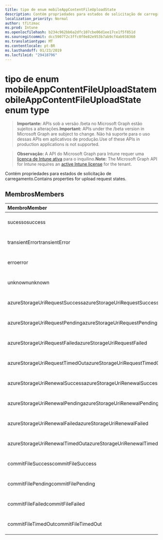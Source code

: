 ```yaml
---
title: tipo de enum mobileAppContentFileUploadState
description: Contém propriedades para estados de solicitação de carregamento.
localization_priority: Normal
author: tfitzmac
ms.prod: Intune
ms.openlocfilehash: b234c962bb6a2dfc107cbe06d1ee17ce1f5f851d
ms.sourcegitcommit: dcc5907f2c3ffc0f0e82e953b7ab9cf4ab938360
ms.translationtype: MT
ms.contentlocale: pt-BR
ms.lasthandoff: 01/23/2019
ms.locfileid: "29418796"
---
```

# <a name="mobileappcontentfileuploadstate-enum-type"></a><span data-ttu-id="fa9e3-103">tipo de enum mobileAppContentFileUploadState</span><span class="sxs-lookup"><span data-stu-id="fa9e3-103">mobileAppContentFileUploadState enum type</span></span>

> <span data-ttu-id="fa9e3-104">**Importante:** APIs sob a versão /beta no Microsoft Graph estão sujeitos a alterações.</span><span class="sxs-lookup"><span data-stu-id="fa9e3-104">**Important:** APIs under the /beta version in Microsoft Graph are subject to change.</span></span> <span data-ttu-id="fa9e3-105">Não há suporte para o uso dessas APIs em aplicativos de produção.</span><span class="sxs-lookup"><span data-stu-id="fa9e3-105">Use of these APIs in production applications is not supported.</span></span>

> <span data-ttu-id="fa9e3-106">**Observação:** A API do Microsoft Graph para Intune requer uma [licença de Intune ativa](https://go.microsoft.com/fwlink/?linkid=839381) para o inquilino.</span><span class="sxs-lookup"><span data-stu-id="fa9e3-106">**Note:** The Microsoft Graph API for Intune requires an [active Intune license](https://go.microsoft.com/fwlink/?linkid=839381) for the tenant.</span></span>

<span data-ttu-id="fa9e3-107">Contém propriedades para estados de solicitação de carregamento.</span><span class="sxs-lookup"><span data-stu-id="fa9e3-107">Contains properties for upload request states.</span></span>

## <a name="members"></a><span data-ttu-id="fa9e3-108">Membros</span><span class="sxs-lookup"><span data-stu-id="fa9e3-108">Members</span></span>
|<span data-ttu-id="fa9e3-109">Membro</span><span class="sxs-lookup"><span data-stu-id="fa9e3-109">Member</span></span>|<span data-ttu-id="fa9e3-110">Valor</span><span class="sxs-lookup"><span data-stu-id="fa9e3-110">Value</span></span>|<span data-ttu-id="fa9e3-111">Descrição</span><span class="sxs-lookup"><span data-stu-id="fa9e3-111">Description</span></span>|
|:---|:---|:---|
|<span data-ttu-id="fa9e3-112">sucesso</span><span class="sxs-lookup"><span data-stu-id="fa9e3-112">success</span></span>|<span data-ttu-id="fa9e3-113">0</span><span class="sxs-lookup"><span data-stu-id="fa9e3-113">0</span></span>|<span data-ttu-id="fa9e3-114">Ainda não documentado</span><span class="sxs-lookup"><span data-stu-id="fa9e3-114">Not yet documented</span></span>|
|<span data-ttu-id="fa9e3-115">transientError</span><span class="sxs-lookup"><span data-stu-id="fa9e3-115">transientError</span></span>|<span data-ttu-id="fa9e3-116">1</span><span class="sxs-lookup"><span data-stu-id="fa9e3-116">1</span></span>|<span data-ttu-id="fa9e3-117">Ainda não documentado</span><span class="sxs-lookup"><span data-stu-id="fa9e3-117">Not yet documented</span></span>|
|<span data-ttu-id="fa9e3-118">erro</span><span class="sxs-lookup"><span data-stu-id="fa9e3-118">error</span></span>|<span data-ttu-id="fa9e3-119">2</span><span class="sxs-lookup"><span data-stu-id="fa9e3-119">2</span></span>|<span data-ttu-id="fa9e3-120">Ainda não documentado</span><span class="sxs-lookup"><span data-stu-id="fa9e3-120">Not yet documented</span></span>|
|<span data-ttu-id="fa9e3-121">unknown</span><span class="sxs-lookup"><span data-stu-id="fa9e3-121">unknown</span></span>|<span data-ttu-id="fa9e3-122">3</span><span class="sxs-lookup"><span data-stu-id="fa9e3-122">3</span></span>|<span data-ttu-id="fa9e3-123">Ainda não documentado</span><span class="sxs-lookup"><span data-stu-id="fa9e3-123">Not yet documented</span></span>|
|<span data-ttu-id="fa9e3-124">azureStorageUriRequestSuccess</span><span class="sxs-lookup"><span data-stu-id="fa9e3-124">azureStorageUriRequestSuccess</span></span>|<span data-ttu-id="fa9e3-125">100</span><span class="sxs-lookup"><span data-stu-id="fa9e3-125">100</span></span>|<span data-ttu-id="fa9e3-126">Ainda não documentado</span><span class="sxs-lookup"><span data-stu-id="fa9e3-126">Not yet documented</span></span>|
|<span data-ttu-id="fa9e3-127">azureStorageUriRequestPending</span><span class="sxs-lookup"><span data-stu-id="fa9e3-127">azureStorageUriRequestPending</span></span>|<span data-ttu-id="fa9e3-128">101</span><span class="sxs-lookup"><span data-stu-id="fa9e3-128">101</span></span>|<span data-ttu-id="fa9e3-129">Ainda não documentado</span><span class="sxs-lookup"><span data-stu-id="fa9e3-129">Not yet documented</span></span>|
|<span data-ttu-id="fa9e3-130">azureStorageUriRequestFailed</span><span class="sxs-lookup"><span data-stu-id="fa9e3-130">azureStorageUriRequestFailed</span></span>|<span data-ttu-id="fa9e3-131">102</span><span class="sxs-lookup"><span data-stu-id="fa9e3-131">102</span></span>|<span data-ttu-id="fa9e3-132">Ainda não documentado</span><span class="sxs-lookup"><span data-stu-id="fa9e3-132">Not yet documented</span></span>|
|<span data-ttu-id="fa9e3-133">azureStorageUriRequestTimedOut</span><span class="sxs-lookup"><span data-stu-id="fa9e3-133">azureStorageUriRequestTimedOut</span></span>|<span data-ttu-id="fa9e3-134">103</span><span class="sxs-lookup"><span data-stu-id="fa9e3-134">103</span></span>|<span data-ttu-id="fa9e3-135">Ainda não documentado</span><span class="sxs-lookup"><span data-stu-id="fa9e3-135">Not yet documented</span></span>|
|<span data-ttu-id="fa9e3-136">azureStorageUriRenewalSuccess</span><span class="sxs-lookup"><span data-stu-id="fa9e3-136">azureStorageUriRenewalSuccess</span></span>|<span data-ttu-id="fa9e3-137">200</span><span class="sxs-lookup"><span data-stu-id="fa9e3-137">200</span></span>|<span data-ttu-id="fa9e3-138">Ainda não documentado</span><span class="sxs-lookup"><span data-stu-id="fa9e3-138">Not yet documented</span></span>|
|<span data-ttu-id="fa9e3-139">azureStorageUriRenewalPending</span><span class="sxs-lookup"><span data-stu-id="fa9e3-139">azureStorageUriRenewalPending</span></span>|<span data-ttu-id="fa9e3-140">201</span><span class="sxs-lookup"><span data-stu-id="fa9e3-140">201</span></span>|<span data-ttu-id="fa9e3-141">Ainda não documentado</span><span class="sxs-lookup"><span data-stu-id="fa9e3-141">Not yet documented</span></span>|
|<span data-ttu-id="fa9e3-142">azureStorageUriRenewalFailed</span><span class="sxs-lookup"><span data-stu-id="fa9e3-142">azureStorageUriRenewalFailed</span></span>|<span data-ttu-id="fa9e3-143">202</span><span class="sxs-lookup"><span data-stu-id="fa9e3-143">202</span></span>|<span data-ttu-id="fa9e3-144">Ainda não documentado</span><span class="sxs-lookup"><span data-stu-id="fa9e3-144">Not yet documented</span></span>|
|<span data-ttu-id="fa9e3-145">azureStorageUriRenewalTimedOut</span><span class="sxs-lookup"><span data-stu-id="fa9e3-145">azureStorageUriRenewalTimedOut</span></span>|<span data-ttu-id="fa9e3-146">203</span><span class="sxs-lookup"><span data-stu-id="fa9e3-146">203</span></span>|<span data-ttu-id="fa9e3-147">Ainda não documentado</span><span class="sxs-lookup"><span data-stu-id="fa9e3-147">Not yet documented</span></span>|
|<span data-ttu-id="fa9e3-148">commitFileSuccess</span><span class="sxs-lookup"><span data-stu-id="fa9e3-148">commitFileSuccess</span></span>|<span data-ttu-id="fa9e3-149">300</span><span class="sxs-lookup"><span data-stu-id="fa9e3-149">300</span></span>|<span data-ttu-id="fa9e3-150">Ainda não documentado</span><span class="sxs-lookup"><span data-stu-id="fa9e3-150">Not yet documented</span></span>|
|<span data-ttu-id="fa9e3-151">commitFilePending</span><span class="sxs-lookup"><span data-stu-id="fa9e3-151">commitFilePending</span></span>|<span data-ttu-id="fa9e3-152">301</span><span class="sxs-lookup"><span data-stu-id="fa9e3-152">301</span></span>|<span data-ttu-id="fa9e3-153">Ainda não documentado</span><span class="sxs-lookup"><span data-stu-id="fa9e3-153">Not yet documented</span></span>|
|<span data-ttu-id="fa9e3-154">commitFileFailed</span><span class="sxs-lookup"><span data-stu-id="fa9e3-154">commitFileFailed</span></span>|<span data-ttu-id="fa9e3-155">302</span><span class="sxs-lookup"><span data-stu-id="fa9e3-155">302</span></span>|<span data-ttu-id="fa9e3-156">Ainda não documentado</span><span class="sxs-lookup"><span data-stu-id="fa9e3-156">Not yet documented</span></span>|
|<span data-ttu-id="fa9e3-157">commitFileTimedOut</span><span class="sxs-lookup"><span data-stu-id="fa9e3-157">commitFileTimedOut</span></span>|<span data-ttu-id="fa9e3-158">303</span><span class="sxs-lookup"><span data-stu-id="fa9e3-158">303</span></span>|<span data-ttu-id="fa9e3-159">Ainda não documentado</span><span class="sxs-lookup"><span data-stu-id="fa9e3-159">Not yet documented</span></span>|




